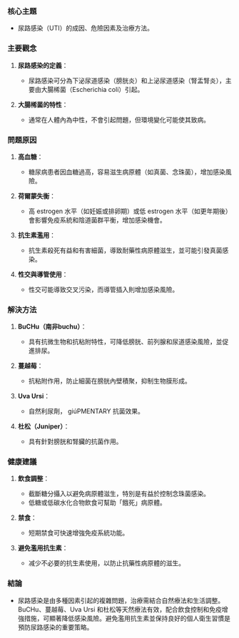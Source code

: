 ### 核心主題
- 尿路感染（UTI）的成因、危險因素及治療方法。

### 主要觀念
1. **尿路感染的定義**：
   - 尿路感染可分為下泌尿道感染（膀胱炎）和上泌尿道感染（腎盂腎炎），主要由大腸桸菌（Escherichia coli）引起。

2. **大腸桸菌的特性**：
   - 通常在人體內為中性，不會引起問題，但環境變化可能使其致病。

### 問題原因
1. **高血糖**：
   - 糖尿病患者因血糖過高，容易滋生病原體（如真菌、念珠菌），增加感染風險。

2. **荷爾蒙失衡**：
   - 高 estrogen 水平（如妊娠或排卵期）或低 estrogen 水平（如更年期後）會影響免疫系統和陰道菌群平衡，增加感染機會。

3. **抗生素濫用**：
   - 抗生素殺死有益和有害細菌，導致耐藥性病原體滋生，並可能引發真菌感染。

4. **性交與導管使用**：
   - 性交可能導致交叉污染，而導管插入則增加感染風險。

### 解決方法
1. **BuCHu（南非buchu）**：
   - 具有抗微生物和抗粘附特性，可降低膀胱、前列腺和尿道感染風險，並促進排尿。

2. **蔓越莓**：
   - 抗粘附作用，防止細菌在膀胱內壁積聚，抑制生物膜形成。

3. **Uva Ursi**：
   - 自然利尿劑， giúPMENTARY 抗菌效果。

4. **杜松（Juniper）**：
   - 具有針對膀胱和腎臟的抗菌作用。

### 健康建議
1. **飲食調整**：
   - 截斷糖分攝入以避免病原體滋生，特別是有益於控制念珠菌感染。
   - 低糖或低碳水化合物飲食可幫助「餓死」病原體。

2. **禁食**：
   - 短期禁食可快速增強免疫系統功能。

3. **避免濫用抗生素**：
   - 减少不必要的抗生素使用，以防止抗藥性病原體的滋生。

### 結論
- 尿路感染是由多種因素引起的複雜問題，治療需結合自然療法和生活調整。BuCHu、蔓越莓、Uva Ursi 和杜松等天然療法有效，配合飲食控制和免疫增強措施，可顯著降低感染風險。避免濫用抗生素並保持良好的個人衛生習慣是預防尿路感染的重要策略。